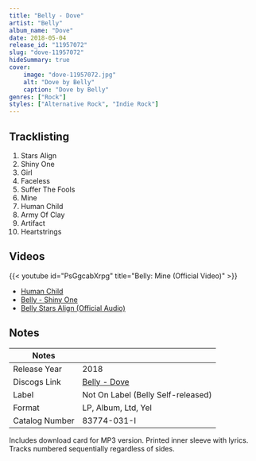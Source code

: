 ```yaml
---
title: "Belly - Dove"
artist: "Belly"
album_name: "Dove"
date: 2018-05-04
release_id: "11957072"
slug: "dove-11957072"
hideSummary: true
cover:
    image: "dove-11957072.jpg"
    alt: "Dove by Belly"
    caption: "Dove by Belly"
genres: ["Rock"]
styles: ["Alternative Rock", "Indie Rock"]
---
```


## Tracklisting
1. Stars Align
2. Shiny One
3. Girl
4. Faceless
5. Suffer The Fools
6. Mine
7. Human Child
8. Army Of Clay
9. Artifact
10. Heartstrings

## Videos
{{< youtube id="PsGgcabXrpg" title="Belly: Mine (Official Video)" >}}
- [Human Child](https://www.youtube.com/watch?v=rITGW0pKqmk)
- [Belly - Shiny One](https://www.youtube.com/watch?v=prF1CdzjTZ4)
- [Belly Stars Align (Official Audio)](https://www.youtube.com/watch?v=rgxHiKv25EM)


## Notes

| Notes          |             |
| ---------------| ----------- |
| Release Year   | 2018 |
| Discogs Link   | [Belly - Dove](https://www.discogs.com/release/11957072-Belly-Dove) |
| Label          | Not On Label (Belly Self-released) |
| Format         | LP, Album, Ltd, Yel |
| Catalog Number | 83774-031-I |

Includes download card for MP3 version.  Printed inner sleeve with lyrics.  Tracks numbered sequentially regardless of sides.

